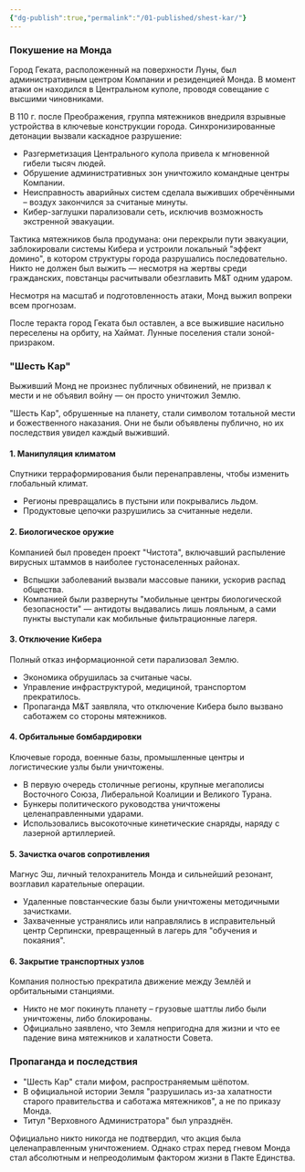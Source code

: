 ```yaml
---
{"dg-publish":true,"permalink":"/01-published/shest-kar/"}
---
```


### Покушение на Монда

Город Геката, расположенный на поверхности Луны, был административным центром Компании и резиденцией Монда. В момент атаки он находился в Центральном куполе, проводя совещание с высшими чиновниками.

В 110 г. после Преображения, группа мятежников внедриля взрывные устройства в ключевые конструкции города. Синхронизированные детонации вызвали каскадное разрушение:

- Разгерметизация Центрального купола привела к мгновенной гибели тысяч людей.
- Обрушение административных зон уничтожило командные центры Компании.
- Неисправность аварийных систем сделала выживших обречёнными – воздух закончился за считаные минуты.
- Кибер-заглушки парализовали сеть, исключив возможность экстренной эвакуации.

Тактика мятежников была продумана: они перекрыли пути эвакуации, заблокировали системы Кибера и устроили локальный "эффект домино", в котором структуры города разрушались последовательно. Никто не должен был выжить — несмотря на жертвы среди гражданских, повстанцы расчитывали обезглавить M&T одним ударом.

Несмотря на масштаб и подготовленность атаки, Монд выжил вопреки всем прогнозам.

После теракта город Геката был оставлен, а все выжившие насильно переселены на орбиту, на Хаймат. Лунные поселения стали зоной-призраком.

### "Шесть Кар"

Выживший Монд не произнес публичных обвинений, не призвал к мести и не объявил войну — он просто уничтожил Землю.

"Шесть Кар", обрушенные на планету, стали символом тотальной мести и божественного наказания. Они не были объявлены публично, но их последствия увидел каждый выживший.

#### 1. Манипуляция климатом

Спутники терраформирования были перенаправлены, чтобы изменить глобальный климат.

- Регионы превращались в пустыни или покрывались льдом.
- Продуктовые цепочки разрушились за считанные недели.
#### 2. Биологическое оружие

Компанией был проведен проект "Чистота", включавший распыление вирусных штаммов в наиболее густонаселенных районах.
- Вспышки заболеваний вызвали массовые паники, ускорив распад общества.
- Компанией были развернуты "мобильные центры биологической безопасности" — антидоты выдавались лишь лояльным, а сами пункты выступали как мобильные фильтрационные лагеря. 
#### 3. Отключение Кибера

Полный отказ информационной сети парализовал Землю.
- Экономика обрушилась за считаные часы.
- Управление инфраструктурой, медициной, транспортом прекратилось.
- Пропаганда M&T заявляла, что отключение Кибера было вызвано саботажем со стороны мятежников.
#### 4. Орбитальные бомбардировки

Ключевые города, военные базы, промышленные центры и логистические узлы были уничтожены.
- В первую очередь столичные регионы, крупные мегаполисы Восточного Союза, Либеральной Коалиции и Великого Турана.
- Бункеры политического руководства уничтожены целенаправленными ударами.
- Использовались высокоточные кинетические снаряды, наряду с лазерной артиллерией.
#### 5. Зачистка очагов сопротивления

Магнус Эш, личный телохранитель Монда и сильнейший резонант, возглавил карательные операции.

- Удаленные повстанческие базы были уничтожены методичными зачистками.
- Захваченные устранялись или направлялись в исправительный центр Серпински, превращенный в лагерь для "обучения и покаяния".
#### 6. Закрытие транспортных узлов

Компания полностью прекратила движение между Землёй и орбитальными станциями.

- Никто не мог покинуть планету – грузовые шаттлы либо были уничтожены, либо блокированы.
- Официально заявлено, что Земля непригодна для жизни и что ее падение вина мятежников и халатности Совета.

### Пропаганда и последствия

- "Шесть Кар" стали мифом, распространяемым шёпотом.
- В официальной истории Земля "разрушилась из-за халатности старого правительства и саботажа мятежников", а не по приказу Монда.
- Титул "Верховного Администратора" был упразднён.

Официально никто никогда не подтвердил, что акция была целенаправленным уничтожением. Однако страх перед гневом Монда стал абсолютным и непреодолимым фактором жизни в Пакте Единства.